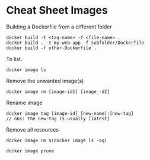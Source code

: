 # Cheat Sheet Images

Building a Dockerfile from a different folder

    docker build -t <tag-name> -f <file-name> .
    docker build . -t my-web-app -f subfolder/Dockerfile
    docker build -f other-Dockerfile .

To list.

    docker image ls

Remove the unwanted image(s)

    docker image rm [image-id1] [image_-d2]

Rename image

    docker image tag [image-id] [new-name]:[new-tag] 
    // obs: the new-tag is usually [latest]

Remove all resources

    docker image rm $(docker image ls -aq)

    docker image prune
